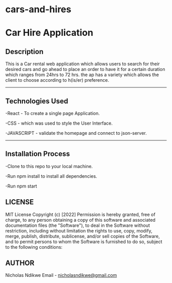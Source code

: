 # cars-and-hires
# Car Hire Application
##  Description
This is a Car rental web application which allows users to search for their desired cars and go ahead to place an order to have it for a certain duration which ranges from 24hrs to 72 hrs. the ap has a variety which allows the client to choose according to h(is/er) preference.

---
## Technologies Used

-React - To create a single page Application.

-CSS - which was used to style the User Interface.

-JAVASCRIPT - validate the homepage and connect to json-server.

---

## Installation Process
-Clone to this repo to your local machine.

-Run npm install to install all dependencies.

-Run npm start

## LICENSE

MIT License
Copyright (c) [2022] 
Permission is hereby granted, free of charge, to any person obtaining a copy of this software and associated documentation files (the "Software"), to deal in the Software without restriction, including without limitation the rights to use, copy, modify, merge, publish, distribute, sublicense, and/or sell copies of the Software, and to permit persons to whom the Software is furnished to do so, subject to the following conditions:

## AUTHOR
Nicholas Ndikwe
Email - nicholasndikwe@gmail.com

